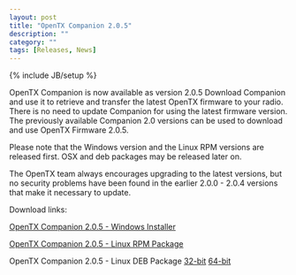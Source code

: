 ```yaml
---
layout: post
title: "OpenTX Companion 2.0.5"
description: ""
category: ""
tags: [Releases, News]
---
```

{% include JB/setup %}

OpenTX Companion is now available as version 2.0.5 
Download Companion and use it to retrieve and transfer the latest OpenTX firmware to your radio.
There is no need to update Companion for using the latest firmware version. The previously available Companion 2.0 versions can be used to download and use OpenTX Firmware 2.0.5.

Please note that the Windows version and the Linux RPM versions are released first. OSX and deb packages may be released later on.

The OpenTX team always encourages upgrading to the latest versions, but no security problems have been found in the earlier 2.0.0 - 2.0.4 versions that make it necessary to update.

Download links:

[OpenTX Companion 2.0.5 - Windows Installer](http://downloads-20.open-tx.org/companion/companionInstall_2.0.5.exe)

[OpenTX Companion 2.0.5 - Linux RPM Package](http://downloads-20.open-tx.org/companion/companion-2.0.5-i686.rpm)

OpenTX Companion 2.0.5 - Linux DEB Package [32-bit](http://downloads-20.open-tx.org/companion/companion_2.0.5_i386.deb) [64-bit](http://downloads-20.open-tx.org/companion/companion_2.0.5_amd64.deb)
